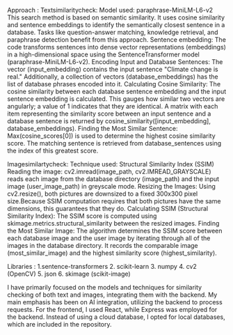 Approach :
Textsimilaritycheck:
Model used: paraphrase-MiniLM-L6-v2
This search method is based on semantic similarity. It uses cosine similarity and sentence embeddings to identify the semantically closest sentence in a database. Tasks like question-answer matching, knowledge retrieval, and paraphrase detection benefit from this approach.
Sentence embedding:
The code transforms sentences into dense vector representations (embeddings) in a high-dimensional space using the SentenceTransformer model (paraphrase-MiniLM-L6-v2).
Encoding Input and Database Sentences:
The vector (input_embedding) contains the input sentence "Climate change is real."
Additionally, a collection of vectors (database_embeddings) has the list of database phrases encoded into it.
Calculating Cosine Similarity:
The cosine similarity between each database sentence embedding and the input sentence embedding is calculated. This gauges how similar two vectors are angularly; a value of 1 indicates that they are identical.
A matrix with each item representing the similarity score between an input sentence and a database sentence is returned by cosine_similarity([input_embedding], database_embeddings).
Finding the Most Similar Sentence:
Max(cosine_scores[0]) is used to determine the highest cosine similarity score.
The matching sentence is retrieved from database_sentences using the index of this greatest score.


Imagesimilartycheck:
Technique used: Structural Similarity Index (SSIM)
Reading the image:
cv2.imread(image_path, cv2.IMREAD_GRAYSCALE) reads each image from the database directory (image_path) and the input image (user_image_path) in greyscale mode.
Resizing the Images:
Using cv2.resize(), both pictures are downsized to a fixed 300x300 pixel size.Because SSIM computation requires that both pictures have the same dimensions, this guarantees that they do.
Calculating SSIM (Structural Similarity Index):
The SSIM score is computed using skimage.metrics.structural_similarity between the resized images.
Finding the Most Similar Image:
The algorithm determines the SSIM score between each database image and the user image by iterating through all of the images in the database directory.
It records the comparable image (most_similar_image) and the highest similarity score (highest_similarity).


Libraries :
1.sentence-transformers
2. scikit-learn
3. numpy
4. cv2 (OpenCV)
5. json
6. skimage (scikit-image)


I have primarily focused on the models and techniques for similarity checking of both text and images, integrating them with the backend. My main emphasis has been on AI integration, utilizing the backend to process requests. For the frontend, I used React, while Express was employed for the backend. Instead of using a cloud database, I opted for local databases, which are included in the repository.
